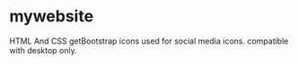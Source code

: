 # mywebsite
HTML And CSS 
getBootstrap icons used for social media icons.
compatible with desktop only.
